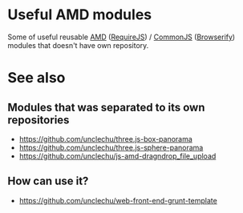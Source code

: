 Useful AMD modules
==================

Some of useful reusable [AMD](https://en.wikipedia.org/wiki/Asynchronous_module_definitio) ([RequireJS](http://requirejs.org/)) / [CommonJS](http://en.wikipedia.org/wiki/CommonJS) ([Browserify](http://browserify.org/)) modules that doesn't have own repository.

See also
========

Modules that was separated to its own repositories
--------------------------------------------------

- https://github.com/unclechu/three.js-box-panorama
- https://github.com/unclechu/three.js-sphere-panorama
- https://github.com/unclechu/js-amd-dragndrop_file_upload

How can use it?
---------------

- https://github.com/unclechu/web-front-end-grunt-template
